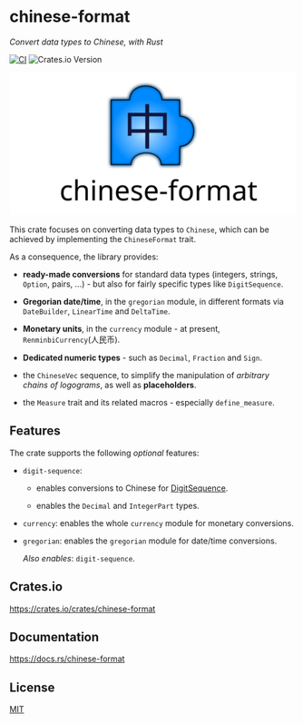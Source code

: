 # chinese-format

_Convert data types to Chinese, with Rust_

[![CI](https://github.com/giancosta86/chinese-format/actions/workflows/publish-to-crates.yml/badge.svg)](https://github.com/giancosta86/chinese-format/actions/workflows/publish-to-crates.yml)
![Crates.io Version](https://img.shields.io/crates/v/chinese-format?style=flat&logo=rust)

![Logo](docs/logo.svg)

This crate focuses on converting data types to `Chinese`,
which can be achieved by implementing the `ChineseFormat` trait.

As a consequence, the library provides:

- **ready-made conversions** for standard data types (integers,
  strings, `Option`, pairs, ...) - but also for fairly specific types like `DigitSequence`.

- **Gregorian date/time**, in the `gregorian` module, in different formats via `DateBuilder`, `LinearTime` and `DeltaTime`.

- **Monetary units**, in the `currency` module - at present, `RenminbiCurrency`(人民币).

- **Dedicated numeric types** - such as `Decimal`, `Fraction` and `Sign`.

- the `ChineseVec` sequence, to simplify the manipulation of _arbitrary
  chains of logograms_, as well as **placeholders**.

- the `Measure` trait and its related macros - especially `define_measure`.

## Features

The crate supports the following _optional_ features:

- `digit-sequence`:

  - enables conversions to Chinese for [DigitSequence](https://crates.io/crates/digit-sequence).

  - enables the `Decimal` and `IntegerPart` types.

- `currency`: enables the whole `currency` module for monetary conversions.

- `gregorian`: enables the `gregorian` module for date/time conversions.

  _Also enables_: `digit-sequence`.

## Crates.io

https://crates.io/crates/chinese-format

## Documentation

https://docs.rs/chinese-format

## License

[MIT](LICENSE)
